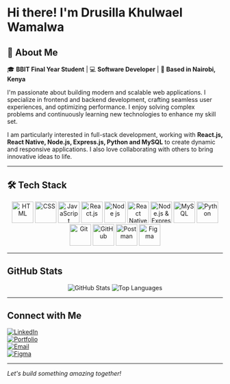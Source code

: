 # Hi there! I'm Drusilla Khulwael Wamalwa

## 🚀 About Me

🎓 **BBIT Final Year Student** | 💻 **Software Developer** | 📍 **Based in Nairobi, Kenya**

I'm passionate about building modern and scalable web applications. I specialize in frontend and backend development, crafting seamless user experiences, and optimizing performance. I enjoy solving complex problems and continuously learning new technologies to enhance my skill set. 

I am particularly interested in full-stack development, working with **React.js, React Native, Node.js, Express.js, Python and MySQL** to create dynamic and responsive applications. I also love collaborating with others to bring innovative ideas to life.

---

## 🛠️ Tech Stack

<p align="center">
  <img src="https://cdn-icons-png.flaticon.com/512/919/919827.png" alt="HTML" width="50"/>
  <img src="https://cdn-icons-png.flaticon.com/512/919/919826.png" alt="CSS" width="50"/>
  <img src="https://cdn-icons-png.flaticon.com/512/5968/5968292.png" alt="JavaScript" width="50"/>
  <img src="https://images-cdn.openxcell.com/wp-content/uploads/2024/07/25082439/reactnative-inner.svg" alt="React.js" width="50"/>
  <img src="https://static-00.iconduck.com/assets.00/node-js-icon-1817x2048-g8tzf91e.png" alt="Node js" width="50"/>
  <img src="https://encrypted-tbn0.gstatic.com/images?q=tbn:ANd9GcSlGmKtrnxElpqw3AExKXPWWBulcwjlvDJa1Q&s" alt="React Native" width="50"/>
  <img src="https://w7.pngwing.com/pngs/846/87/png-transparent-mean-solution-stack-express-js-node-js-javascript-github-text-trademark-logo-thumbnail.png" alt="Node.js & Express.js" width="50"/>
  <img src="https://encrypted-tbn0.gstatic.com/images?q=tbn:ANd9GcQGGT_pnMHJdps9fGjcDaFSqcfFxO2E7BQk4g&s" alt="MySQL" width="50"/>
  <img src="https://upload.wikimedia.org/wikipedia/commons/thumb/c/c3/Python-logo-notext.svg/1200px-Python-logo-notext.svg.png" alt="Python" width="50"/>
  <img src="https://git-scm.com/images/logos/downloads/Git-Icon-1788C.png" alt="Git" width="50"/>
  <img src="https://cdn-icons-png.flaticon.com/512/25/25231.png" alt="GitHub" width="50"/>
  <img src="https://encrypted-tbn0.gstatic.com/images?q=tbn:ANd9GcT-TB9d5YXwtKhv4NWbpeTBVveYvcxu9gMJng&s" alt="Postman" width="50"/>
  <img src="https://cdn-icons-png.flaticon.com/512/6124/6124991.png" alt="Figma" width="50"/>
</p>


---

## GitHub Stats

<p align="center">
  <img src="https://github-readme-stats.vercel.app/api?username=drusykhulwi&show_icons=true&theme=tokyonight" alt="GitHub Stats"/>
  <img src="https://github-readme-stats.vercel.app/api/top-langs/?username=drusykhulwi&layout=compact&theme=tokyonight" alt="Top Languages"/>
</p>

---

## Connect with Me

[![LinkedIn](https://img.shields.io/badge/-LinkedIn-0077B5?style=flat&logo=linkedin&logoColor=white)](https://www.linkedin.com/in/drusillakhulwael/)  
[![Portfolio](https://img.shields.io/badge/-Portfolio-000?style=flat&logo=react&logoColor=white)](https://drusillakhulwael.vercel.app/)  
[![Email](https://img.shields.io/badge/-Email-D14836?style=flat&logo=gmail&logoColor=white)](mailto:drusillakhulwael@gmail.com)  
[![Figma](https://img.shields.io/badge/-Figma-F24E1E?style=flat&logo=figma&logoColor=white)](https://www.figma.com/@drusykhulwi)



---
 _Let's build something amazing together!_
